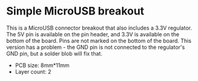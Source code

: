# Simple MicroUSB breakout

This is a MicroUSB connector breakout that also includes a 3.3V regulator. The 5V pin is available on the pin header,
and 3.3V is available on the bottom of the board. Pins are not marked on the bottom of the board.
This version has a problem - the GND pin is not connected to the regulator's GND pin, but a solder blob will fix that.

- PCB size: 8mm*11mm
- Layer count: 2

